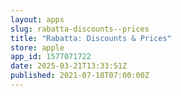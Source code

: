 ```yaml
---
layout: apps
slug: rabatta-discounts--prices
title: "Rabatta: Discounts & Prices"
store: apple
app_id: 1577071722
date: 2025-03-21T13:33:51Z
published: 2021-07-18T07:00:00Z
---
```

